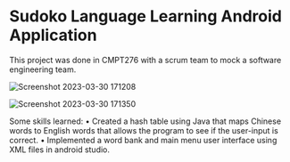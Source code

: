 # Sudoko Language Learning Android Application

This project was done in CMPT276 with a scrum team to mock a software engineering team. 


![Screenshot 2023-03-30 171208](https://github.com/user-attachments/assets/8edf5ab5-4b97-409c-b26a-8d137948ef55)


![Screenshot 2023-03-30 171350](https://github.com/user-attachments/assets/aeb0a270-401e-45be-b6e3-c56f17fcb137)

Some skills learned:
• Created a hash table using Java that maps Chinese words to English words that allows the program 
  to see if the user-input is correct.
• Implemented a word bank and main menu user interface using XML files in android studio.
